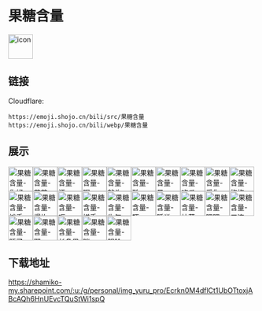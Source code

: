 # 果糖含量
<img src="https://emoji.shojo.cn/bili/src/果糖含量/icon.png" width="50" height="50" alt="icon">

## 链接
Cloudflare:
```
https://emoji.shojo.cn/bili/src/果糖含量
https://emoji.shojo.cn/bili/webp/果糖含量
```
## 展示
<img src="https://emoji.shojo.cn/bili/src/果糖含量/果糖含量-你好.png" width="50" height="50" alt="果糖含量-你好"><img src="https://emoji.shojo.cn/bili/src/果糖含量/果糖含量-花花.png" width="50" height="50" alt="果糖含量-花花"><img src="https://emoji.shojo.cn/bili/src/果糖含量/果糖含量-汗.png" width="50" height="50" alt="果糖含量-汗"><img src="https://emoji.shojo.cn/bili/src/果糖含量/果糖含量-啊.png" width="50" height="50" alt="果糖含量-啊"><img src="https://emoji.shojo.cn/bili/src/果糖含量/果糖含量-敲头.png" width="50" height="50" alt="果糖含量-敲头"><img src="https://emoji.shojo.cn/bili/src/果糖含量/果糖含量-酷.png" width="50" height="50" alt="果糖含量-酷"><img src="https://emoji.shojo.cn/bili/src/果糖含量/果糖含量-晕.png" width="50" height="50" alt="果糖含量-晕"><img src="https://emoji.shojo.cn/bili/src/果糖含量/果糖含量-吃瓜.png" width="50" height="50" alt="果糖含量-吃瓜"><img src="https://emoji.shojo.cn/bili/src/果糖含量/果糖含量-爱你.png" width="50" height="50" alt="果糖含量-爱你"><img src="https://emoji.shojo.cn/bili/src/果糖含量/果糖含量-抱抱.png" width="50" height="50" alt="果糖含量-抱抱"><img src="https://emoji.shojo.cn/bili/src/果糖含量/果糖含量-摊手.png" width="50" height="50" alt="果糖含量-摊手"><img src="https://emoji.shojo.cn/bili/src/果糖含量/果糖含量-爆炸.png" width="50" height="50" alt="果糖含量-爆炸"><img src="https://emoji.shojo.cn/bili/src/果糖含量/果糖含量-呃.png" width="50" height="50" alt="果糖含量-呃"><img src="https://emoji.shojo.cn/bili/src/果糖含量/果糖含量-搓手.png" width="50" height="50" alt="果糖含量-搓手"><img src="https://emoji.shojo.cn/bili/src/果糖含量/果糖含量-生气.png" width="50" height="50" alt="果糖含量-生气"><img src="https://emoji.shojo.cn/bili/src/果糖含量/果糖含量-吓.png" width="50" height="50" alt="果糖含量-吓"><img src="https://emoji.shojo.cn/bili/src/果糖含量/果糖含量-睡觉.png" width="50" height="50" alt="果糖含量-睡觉"><img src="https://emoji.shojo.cn/bili/src/果糖含量/果糖含量-枯萎.png" width="50" height="50" alt="果糖含量-枯萎"><img src="https://emoji.shojo.cn/bili/src/果糖含量/果糖含量-嘿嘿.png" width="50" height="50" alt="果糖含量-嘿嘿"><img src="https://emoji.shojo.cn/bili/src/果糖含量/果糖含量-三连.png" width="50" height="50" alt="果糖含量-三连"><img src="https://emoji.shojo.cn/bili/src/果糖含量/果糖含量-睡了.png" width="50" height="50" alt="果糖含量-睡了"><img src="https://emoji.shojo.cn/bili/src/果糖含量/果糖含量-耶.png" width="50" height="50" alt="果糖含量-耶"><img src="https://emoji.shojo.cn/bili/src/果糖含量/果糖含量-长条果糖.png" width="50" height="50" alt="果糖含量-长条果糖"><img src="https://emoji.shojo.cn/bili/src/果糖含量/果糖含量-咪.png" width="50" height="50" alt="果糖含量-咪"><img src="https://emoji.shojo.cn/bili/src/果糖含量/果糖含量-阴险.png" width="50" height="50" alt="果糖含量-阴险">

## 下载地址

https://shamiko-my.sharepoint.com/:u:/g/personal/img_yuru_pro/Ecrkn0M4dflCt1UbOTtoxjABcAQh6HnUEvcTQuStWi1spQ